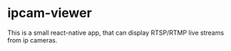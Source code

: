 # ipcam-viewer
This is a small react-native app, that can display RTSP/RTMP live streams from ip cameras.
